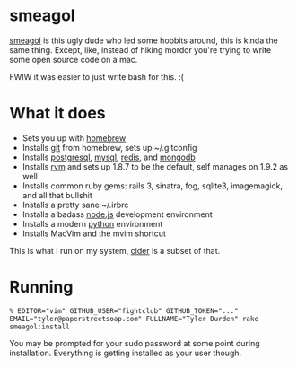 smeagol
=======

[smeagol][smeagol] is this ugly dude who led some hobbits around, this is kinda the same thing.
Except, like, instead of hiking mordor you're trying to write some open source code on a mac.

FWIW it was easier to just write bash for this. :(

What it does
============

* Sets you up with [homebrew]
* Installs [git] from homebrew, sets up ~/.gitconfig
* Installs [postgresql], [mysql], [redis], and [mongodb]
* Installs [rvm] and sets up 1.8.7 to be the default, self manages on 1.9.2 as well
* Installs common ruby gems: rails 3, sinatra, fog, sqlite3, imagemagick, and all that bullshit
* Installs a pretty sane ~/.irbrc
* Installs a badass [node.js] development environment
* Installs a modern [python] environment
* Installs MacVim and the mvim shortcut

This is what I run on my system, [cider][cider] is a subset of that.

Running
=======

    % EDITOR="vim" GITHUB_USER="fightclub" GITHUB_TOKEN="..." EMAIL="tyler@paperstreetsoap.com" FULLNAME="Tyler Durden" rake smeagol:install

You may be prompted for your sudo password at some point during installation.  Everything is getting installed as your user though.

[git]: http://git-scm.com/
[rvm]: http://rvm.beginrescueend.com
[cider]: http://ciderapp.org
[mysql]: http://www.mysql.com/
[redis]: http://code.google.com/p/redis/
[python]: http://www.python.org
[mongodb]: http://www.mongodb.org/
[node.js]: http://nodejs.org
[smeagol]: http://en.wikipedia.org/wiki/Gollum
[homebrew]: http://github.com/mxcl/homebrew
[postgresql]: http://www.postgresql.org/
